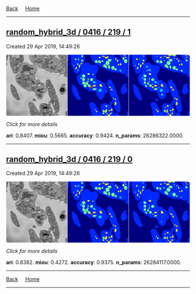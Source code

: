 
[Back](..)&nbsp;&nbsp;&nbsp;&nbsp;&nbsp;[Home](https://leapmanlab.github.io/snapshots)

---

<div class="summary"><a href="1"><h2>random_hybrid_3d / 0416 / 219 / 1</h2></a><p>Created 29 Apr 2019, 14:49:26
</p><a href="1"><img src="1/media/summary.png" align="center"></a><p>
<i>Click for more details</i>
</p></div>

**ari**: 0.8407. **miou**: 0.5665. **accuracy**: 0.9424. **n_params**: 26286322.0000. 

---

<div class="summary"><a href="0"><h2>random_hybrid_3d / 0416 / 219 / 0</h2></a><p>Created 29 Apr 2019, 14:49:26
</p><a href="0"><img src="0/media/summary.png" align="center"></a><p>
<i>Click for more details</i>
</p></div>

**ari**: 0.8382. **miou**: 0.4272. **accuracy**: 0.9375. **n_params**: 26284117.0000. 

---

[Back](..)&nbsp;&nbsp;&nbsp;&nbsp;&nbsp;[Home](https://leapmanlab.github.io/snapshots)

---